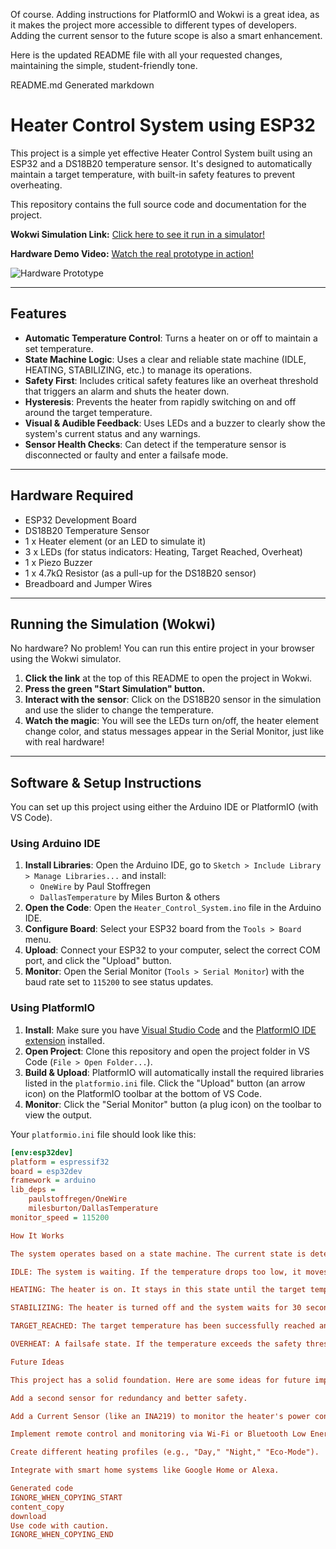 Of course. Adding instructions for PlatformIO and Wokwi is a great idea, as it makes the project more accessible to different types of developers. Adding the current sensor to the future scope is also a smart enhancement.

Here is the updated README file with all your requested changes, maintaining the simple, student-friendly tone.

README.md
Generated markdown
# Heater Control System using ESP32

This project is a simple yet effective Heater Control System built using an ESP32 and a DS18B20 temperature sensor. It's designed to automatically maintain a target temperature, with built-in safety features to prevent overheating.

This repository contains the full source code and documentation for the project.

**Wokwi Simulation Link:** [Click here to see it run in a simulator!](https://wokwi.com/projects/436891097299493889)

**Hardware Demo Video:** [Watch the real prototype in action!](https://drive.google.com/file/d/1sPjoh1X56OnBt9ygG4l6JknpRuhZzQ5J/view?usp=drivesdk)

![Hardware Prototype](https://i.imgur.com/your-image-url.png)  <!-- Optional: Upload your prototype image to a service like Imgur and paste the link here -->

---

## Features

*   **Automatic Temperature Control**: Turns a heater on or off to maintain a set temperature.
*   **State Machine Logic**: Uses a clear and reliable state machine (IDLE, HEATING, STABILIZING, etc.) to manage its operations.
*   **Safety First**: Includes critical safety features like an overheat threshold that triggers an alarm and shuts the heater down.
*   **Hysteresis**: Prevents the heater from rapidly switching on and off around the target temperature.
*   **Visual & Audible Feedback**: Uses LEDs and a buzzer to clearly show the system's current status and any warnings.
*   **Sensor Health Checks**: Can detect if the temperature sensor is disconnected or faulty and enter a failsafe mode.

---

## Hardware Required

*   ESP32 Development Board
*   DS18B20 Temperature Sensor
*   1 x Heater element (or an LED to simulate it)
*   3 x LEDs (for status indicators: Heating, Target Reached, Overheat)
*   1 x Piezo Buzzer
*   1 x 4.7kΩ Resistor (as a pull-up for the DS18B20 sensor)
*   Breadboard and Jumper Wires

---

## Running the Simulation (Wokwi)

No hardware? No problem! You can run this entire project in your browser using the Wokwi simulator.

1.  **Click the link** at the top of this README to open the project in Wokwi.
2.  **Press the green "Start Simulation" button.**
3.  **Interact with the sensor**: Click on the DS18B20 sensor in the simulation and use the slider to change the temperature.
4.  **Watch the magic**: You will see the LEDs turn on/off, the heater element change color, and status messages appear in the Serial Monitor, just like with real hardware!

---

## Software & Setup Instructions

You can set up this project using either the Arduino IDE or PlatformIO (with VS Code).

### Using Arduino IDE

1.  **Install Libraries**: Open the Arduino IDE, go to `Sketch > Include Library > Manage Libraries...` and install:
    *   `OneWire` by Paul Stoffregen
    *   `DallasTemperature` by Miles Burton & others
2.  **Open the Code**: Open the `Heater_Control_System.ino` file in the Arduino IDE.
3.  **Configure Board**: Select your ESP32 board from the `Tools > Board` menu.
4.  **Upload**: Connect your ESP32 to your computer, select the correct COM port, and click the "Upload" button.
5.  **Monitor**: Open the Serial Monitor (`Tools > Serial Monitor`) with the baud rate set to `115200` to see status updates.

### Using PlatformIO

1.  **Install**: Make sure you have [Visual Studio Code](https://code.visualstudio.com/) and the [PlatformIO IDE extension](https://platformio.org/install/ide?install=vscode) installed.
2.  **Open Project**: Clone this repository and open the project folder in VS Code (`File > Open Folder...`).
3.  **Build & Upload**: PlatformIO will automatically install the required libraries listed in the `platformio.ini` file. Click the "Upload" button (an arrow icon) on the PlatformIO toolbar at the bottom of VS Code.
4.  **Monitor**: Click the "Serial Monitor" button (a plug icon) on the toolbar to view the output.

Your `platformio.ini` file should look like this:

```ini
[env:esp32dev]
platform = espressif32
board = esp32dev
framework = arduino
lib_deps =
    paulstoffregen/OneWire
    milesburton/DallasTemperature
monitor_speed = 115200

How It Works

The system operates based on a state machine. The current state is determined by the temperature reading from the DS18B20 sensor.

IDLE: The system is waiting. If the temperature drops too low, it moves to the HEATING state.

HEATING: The heater is on. It stays in this state until the target temperature is reached, then moves to STABILIZING.

STABILIZING: The heater is turned off and the system waits for 30 seconds to ensure the temperature doesn't drop too quickly. If it remains stable, it moves to TARGET_REACHED.

TARGET_REACHED: The target temperature has been successfully reached and is stable. The system monitors the temperature and will go back to HEATING if it gets too cold.

OVERHEAT: A failsafe state. If the temperature exceeds the safety threshold (42°C), the heater is immediately shut down and an alarm sounds.

Future Ideas

This project has a solid foundation. Here are some ideas for future improvements:

Add a second sensor for redundancy and better safety.

Add a Current Sensor (like an INA219) to monitor the heater's power consumption and detect electrical faults for an extra layer of safety.

Implement remote control and monitoring via Wi-Fi or Bluetooth Low Energy (BLE).

Create different heating profiles (e.g., "Day," "Night," "Eco-Mode").

Integrate with smart home systems like Google Home or Alexa.

Generated code
IGNORE_WHEN_COPYING_START
content_copy
download
Use code with caution.
IGNORE_WHEN_COPYING_END
